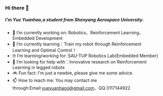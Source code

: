 ### Hi there 👋

##### I'm Yue Yuanhao,a student from Shenyang Aerospace University.

- 🔭 I’m currently working on: Robotics、Reinforcement Learning、Embedded Development
- 🤖 I’m currently learning：Train my robot through Reinforcement Learning and Optimal Control！
- 🤓 I’m learning/working for: SAU-TUP Robotics Lab(Embedded Member)
- 🦿 I’m looking for help with：Innovative research on Reinforcement Learning in legged robots
- 🚲 Fun fact: I'm just a newbie, please give me some advice.
- 📫 How to reach me: You may contact me through:Email:yueyuanhaoo@gmail.com、QQ:3117144922

